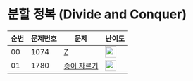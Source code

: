 # 분할 정복 (Divide and Conquer)

| 순번 | 문제번호 | 문제 | 난이도 |
|--|---|----------------|--|
| 00 | 1074 | [Z](https://github.com/HSungHee/BaekJoon/blob/main/divideConquer/Main_S1_1074.java) | <img height="25px" width="25px" src="https://static.solved.ac/tier_small/10.svg"/> |
| 01 | 1780 | [종이 자르기](https://github.com/HSungHee/BaekJoon/blob/main/divideConquer/Main_S1_1780.java) | <img height="25px" width="25px" src="https://static.solved.ac/tier_small/9.svg"/> | 
